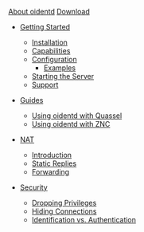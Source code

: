 <!--
Copyright (c)  2018-2020  Janik Rabe

Permission is granted to copy, distribute and/or modify this document
under the terms of the GNU Free Documentation License, Version 1.3
or any later version published by the Free Software Foundation;
with no Invariant Sections, no Front-Cover Texts, and no Back-Cover Texts.
A copy of the license is included in the file 'COPYING.DOC'
-->

[About oidentd](index.md)
[Download](download.md)

- [Getting Started](getting-started/index.md)
	- [Installation](getting-started/installation.md)
	- [Capabilities](getting-started/capabilities.md)
	- [Configuration](getting-started/configuration/index.md)
		- [Examples](getting-started/configuration/examples.md)
	- [Starting the Server](getting-started/starting-the-server.md)
	- [Support](getting-started/support.md)

- [Guides](guides/index.md)
	- [Using oidentd with Quassel](guides/using-oidentd-with-quassel.md)
	- [Using oidentd with ZNC](guides/using-oidentd-with-znc.md)

- [NAT](nat/index.md)
	- [Introduction](nat/introduction.md)
	- [Static Replies](nat/static-replies.md)
	- [Forwarding](nat/forwarding.md)

- [Security](security/index.md)
	- [Dropping Privileges](security/dropping-privileges.md)
	- [Hiding Connections](security/hiding-connections.md)
	- [Identification vs. Authentication](security/identification-vs-authentication.md)
